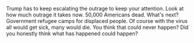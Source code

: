 Trump has to keep escalating the outrage to keep your attention. Look at how much outrage it takes now. 50,000 Americans dead. What's next? Government refugee camps for displaced people. Of course with the virus all would get sick, many would die. You think that could never happen? Did you honestly think what has happened could happen?
